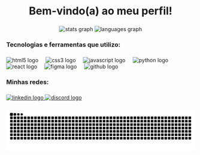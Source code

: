 <h1 align="center">Bem-vindo(a) ao meu perfil!</h1>

###

<div align="center">
  <img src="https://github-readme-stats.vercel.app/api?username=Eduardo-Peruzzo&hide_title=false&hide_rank=false&show_icons=true&include_all_commits=true&count_private=true&disable_animations=false&theme=midnight-purple&locale=pt-br&hide_border=false&order=1" widht="42%" alt="stats graph"  />
  <img src="https://github-readme-stats.vercel.app/api/top-langs?username=Eduardo-Peruzzo&locale=en&hide_title=false&layout=compact&card_width=320&langs_count=5&theme=midnight-purple&hide_border=false&order=2" width="50%" alt="languages graph"  />
</div>

###

<h3 align="left">Tecnologias e ferramentas que utilizo:</h3>

###

<div align="left">
  <img src="https://cdn.jsdelivr.net/gh/devicons/devicon/icons/html5/html5-original.svg" height="40" alt="html5 logo"  />
  <img width="12" />
  <img src="https://cdn.jsdelivr.net/gh/devicons/devicon/icons/css3/css3-original.svg" height="40" alt="css3 logo"  />
  <img width="12" />
  <img src="https://cdn.jsdelivr.net/gh/devicons/devicon/icons/javascript/javascript-original.svg" height="40" alt="javascript logo"  />
  <img width="12" />
  <img src="https://cdn.jsdelivr.net/gh/devicons/devicon/icons/python/python-original.svg" height="40" alt="python logo"  />
  <img width="12" />
  <img src="https://cdn.jsdelivr.net/gh/devicons/devicon/icons/react/react-original.svg" height="40" alt="react logo"  />
  <img width="12" />
  <img src="https://skillicons.dev/icons?i=figma" height="40" alt="figma logo"  />
  <img width="12" />
  <img src="https://skillicons.dev/icons?i=github" height="40" alt="github logo"  />
</div>

###

<h3 align="left">Minhas redes:</h3>

###

<div align="left">
  <a href="https://www.linkedin.com/in/eduardo-peruzzo" target="_blank">
    <img src="https://raw.githubusercontent.com/maurodesouza/profile-readme-generator/master/src/assets/icons/social/linkedin/default.svg" width="52" height="40" alt="linkedin logo"  />
  </a>
  <a href="https://discord.com" target="_blank">
    <img src="https://raw.githubusercontent.com/maurodesouza/profile-readme-generator/master/src/assets/icons/social/discord/default.svg" width="52" height="40" alt="discord logo"  />
  </a>
</div>

###

<img src="https://raw.githubusercontent.com/Eduardo-Peruzzo/Eduardo-Peruzzo/output/snake.svg" alt="Snake animation" />

###
